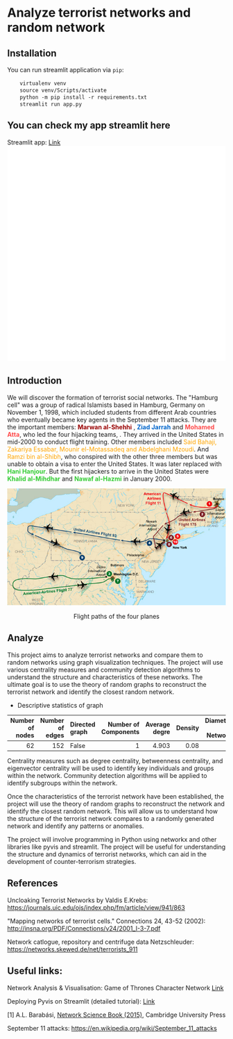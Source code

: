 # Analyze terrorist networks and random network


## Installation

You can run streamlit application via `pip`: 

```
    virtualenv venv
    source venv/Scripts/activate
    python -m pip install -r requirements.txt
    streamlit run app.py
```

## You can check my app streamlit here
Streamlit app: [Link](https://nmh4598-ana-soc-net-app-pk97cs.streamlit.app/)
![](data\\img\\pyvis_graph.svg)

## Introduction
We will discover the formation of terrorist social networks. The "Hamburg cell" was a group of radical Islamists based in Hamburg, Germany on November 1, 1998, which included students from different Arab countries who eventually became key agents in the September 11 attacks. They are the important members: <span style="color:#990000">**Marwan al-Shehhi** </span>, <span style="color:#0066cc">**Ziad Jarrah** </span > and <span style="color:#ff4d4d">**Mohamed Atta**</span>, who led the four hijacking teams, . They arrived in the United States in mid-2000 to conduct flight training. Other members included <span style="color:orange">Said Bahaji, Zakariya Essabar, Mounir el-Motassadeq and Abdelghani Mzoudi</span>. And <span style="color:orange">Ramzi bin al-Shibh</span>, who conspired with the other three members but was unable to obtain a visa to enter the United States. It was later replaced with <span style="color:#33cc33">**Hani Hanjour**</span>. But the first hijackers to arrive in the United States were <span style="color:#33cc33">**Khalid al-Mihdhar**</span> and <span style="color:#33cc33"> **Nawaf al-Hazmi** </span> in January 2000.

![image](data\\img\\airplane.jpg)

<p style="text-align: center;"> Flight paths of the four planes<p>

## Analyze

This project aims to analyze terrorist networks and compare them to random networks using graph visualization techniques. The project will use various centrality measures and community detection algorithms to understand the structure and characteristics of these networks. The ultimate goal is to use the theory of random graphs to reconstruct the terrorist network and identify the closest random network.



 - Descriptive statistics of graph

|   Number of nodes |   Number of edges | Directed graph   |   Number of Components |   Average degre |   Density |   Diameter of Network |   Average Shortest Path |   Clustering |
|------------------:|------------------:|:-----------------|-----------------------:|----------------:|----------:|----------------------:|------------------------:|-------------:|
|                62 |               152 | False            |                      1 |           4.903 |      0.08 |                     5 |                   2.946 |        0.486 |

Centrality measures such as degree centrality, betweenness centrality, and eigenvector centrality will be used to identify key individuals and groups within the network. Community detection algorithms will be applied to identify subgroups within the network.

Once the characteristics of the terrorist network have been established, the project will use the theory of random graphs to reconstruct the network and identify the closest random network. This will allow us to understand how the structure of the terrorist network compares to a randomly generated network and identify any patterns or anomalies.

The project will involve programming in Python using networkx and other libraries like pyvis and streamlit. The project will be useful for understanding the structure and dynamics of terrorist networks, which can aid in the development of counter-terrorism strategies. 

## References

Uncloaking Terrorist Networks by Valdis E.Krebs: 
https://journals.uic.edu/ojs/index.php/fm/article/view/941/863

"Mapping networks of terrorist cells.\" Connections 24, 43-52 (2002):
http://insna.org/PDF/Connections/v24/2001_I-3-7.pdf 

Network catlogue, repository and centrifuge data Netzschleuder: https://networks.skewed.de/net/terrorists_911

## Useful links: 

Network Analysis & Visualisation: Game of Thrones Character Network [Link](https://medium.com/analytics-vidhya/network-analysis-visualization-game-of-thrones-character-network-dc96ea3013e9)

Deploying Pyvis on Streamlit (detailed tutorial): [Link](https://towardsdatascience.com/how-to-deploy-interactive-pyvis-network-graphs-on-streamlit-6c401d4c99db)

[1] A.L. Barabási, [Network Science Book (2015),](http://networksciencebook.com/)  Cambridge University Press

September 11 attacks:
https://en.wikipedia.org/wiki/September_11_attacks